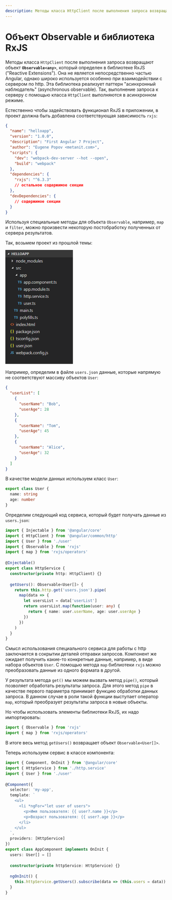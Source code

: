 ```yaml
---
description: Методы класса HttpClient после выполнения запроса возвращают объект Observable, который определен в библиотеке RxJS
---
```


# Объект Observable и библиотека RxJS

Методы класса `HttpClient` после выполнения запроса возвращают объект **`Observable<any>`**, который определен в библиотеке RxJS ("Reactive Extensions"). Она не является непосредственно частью Angular, однако широко используется особенно при взаимодействии с сервером по http. Эта библиотека реализует паттерн "асинхронный наблюдатель" (asynchronous observable). Так, выполнение запроса к серверу с помощью класса `HttpClient` выполняются в асинхронном режиме.

Естественно чтобы задействовать функционал RxJS в приложении, в проект должна быть добавлена соответствующая зависимость `rxjs`:

```json
{
  "name": "helloapp",
  "version": "1.0.0",
  "description": "First Angular 7 Project",
  "author": "Eugene Popov <metanit.com>",
  "scripts": {
    "dev": "webpack-dev-server --hot --open",
    "build": "webpack"
  },
  "dependencies": {
    "rxjs": "^6.3.3"
    // остальное содержимое секции
  },
  "devDependencies": {
    // содержимое секции
  }
}
```

Используя специальные методы для объекта `Observable`, например, `map` и `filter`, можно произвести некоторую постобработку полученных от сервера результатов.

Так, возьмем проект из прошлой темы:

![Структура приложения](observable-1.png)

Например, определим в файле `users.json` данные, которые напрямую не соответствуют массиву объектов `User`:

```json
{
  "userList": [
    {
      "userName": "Bob",
      "userAge": 28
    },
    {
      "userName": "Tom",
      "userAge": 45
    },
    {
      "userName": "Alice",
      "userAge": 32
    }
  ]
}
```

В качестве модели данных используем класс `User`:

```typescript
export class User {
  name: string
  age: number
}
```

Определим следующий код сервиса, который будет получать данные из `users.json`:

```typescript
import { Injectable } from '@angular/core'
import { HttpClient } from '@angular/common/http'
import { User } from './user'
import { Observable } from 'rxjs'
import { map } from 'rxjs/operators'

@Injectable()
export class HttpService {
  constructor(private http: HttpClient) {}

  getUsers(): Observable<User[]> {
    return this.http.get('users.json').pipe(
      map(data => {
        let usersList = data['userList']
        return usersList.map(function(user: any) {
          return { name: user.userName, age: user.userAge }
        })
      })
    )
  }
}
```

Смысл использования специального сервиса для работы с http заключается в сокрытии деталей отправки запросов. Компонент же ожидает получить какие-то конкретные данные, например, в виде набора объектов `User`. С помощью метода `map` библиотеки `rxjs` можно преобразовать данные из одного формата в другой.

У результата метода `get()` мы можем вызвать метод `pipe()`, который позволяет обработать результаты запроса. Для этого метод `pipe` в качестве первого параметра принимает функцию обработки данных запроса. В данном случае в роли такой функции выступает оператор `map`, который преобразует результаты запроса в новые объекты.

Но чтобы использовать элементы библиотеки RxJS, их надо импортировать:

```typescript
import { Observable } from 'rxjs'
import { map } from 'rxjs/operators'
```

В итоге весь метод `getUsers()` возвращает объект `Observable<User[]>`.

Теперь используем сервис в классе компонента:

```typescript
import { Component, OnInit } from '@angular/core'
import { HttpService } from './http.service'
import { User } from './user'

@Component({
  selector: 'my-app',
  template: `
    <ul>
      <li *ngFor="let user of users">
        <p>Имя пользователя: {{ user?.name }}</p>
        <p>Возраст пользователя: {{ user?.age }}</p>
      </li>
    </ul>
  `,
  providers: [HttpService]
})
export class AppComponent implements OnInit {
  users: User[] = []

  constructor(private httpService: HttpService) {}

  ngOnInit() {
    this.httpService.getUsers().subscribe(data => (this.users = data))
  }
}
```
